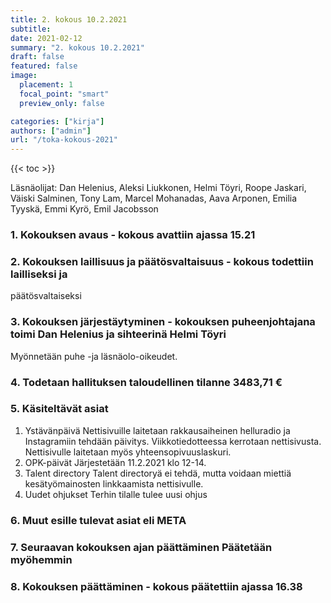 ```yaml
---
title: 2. kokous 10.2.2021
subtitle: 
date: 2021-02-12
summary: "2. kokous 10.2.2021"
draft: false
featured: false
image:
  placement: 1
  focal_point: "smart"
  preview_only: false

categories: ["kirja"]
authors: ["admin"]
url: "/toka-kokous-2021"
---
```

{{< toc >}}

Läsnäolijat:
Dan Helenius, Aleksi Liukkonen, Helmi Töyri, Roope Jaskari, Väiski Salminen, Tony Lam, Marcel Mohanadas, Aava Arponen, Emilia Tyyskä, Emmi Kyrö, Emil Jacobsson  

### 1. Kokouksen avaus - kokous avattiin ajassa 15.21
### 2. Kokouksen laillisuus ja päätösvaltaisuus - kokous todettiin lailliseksi ja
päätösvaltaiseksi
### 3. Kokouksen järjestäytyminen - kokouksen puheenjohtajana toimi Dan Helenius  ja sihteerinä Helmi Töyri
 Myönnetään puhe -ja läsnäolo-oikeudet.
### 4. Todetaan hallituksen taloudellinen tilanne 3483,71 €
### 5. Käsiteltävät asiat
1. Ystävänpäivä 
		Nettisivuille laitetaan rakkausaiheinen helluradio ja Instagramiin tehdään päivitys. Viikkotiedotteessa kerrotaan nettisivusta. Nettisivulle laitetaan myös yhteensopivuuslaskuri.
3. OPK-päivät
		Järjestetään 11.2.2021 klo 12-14.
4. Talent directory
		Talent directoryä ei tehdä, mutta voidaan miettiä kesätyömainosten linkkaamista nettisivulle.
5. Uudet ohjukset
		Terhin tilalle tulee uusi ohjus
### 6. Muut esille tulevat asiat eli META
### 7. Seuraavan kokouksen ajan päättäminen Päätetään myöhemmin 
### 8. Kokouksen päättäminen - kokous päätettiin ajassa 16.38